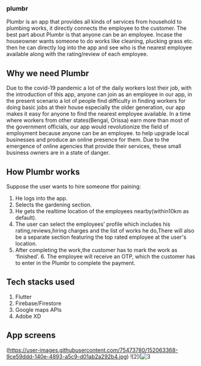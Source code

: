 ### plumbr
Plumbr is an app that provides all kinds of services from household to plumbing  works, it directly connects the employee to the customer. The best part about  Plumbr is that anyone can be an employee. 
Incase the houseowner wants someone to do works like cleaning, plucking grass  etc. then he can directly log into the app and see who is the nearest employee  available along with the rating/review of each employee. 

## Why we need Plumbr 
Due to the covid-19 pandemic a lot of the daily workers lost their job, with the  introduction of this app, anyone can join as an employee in our app, in the present  scenario a lot of people find difficulty in finding workers for doing basic jobs at  their house especially the older generation, our app makes it easy for anyone to  find the nearest employee available. 
In a time where workers from other states(Bengal, Orissa) earn more than most of  the government officials, our app would revolutionize the field of employment  because anyone can be an employee. to help upgrade local businesses and  produce an online presence for them. Due to the emergence of online agencies  that provide their services, these small business owners are in a state of danger.

## How Plumbr works 
Suppose the user wants to hire someone tfor paining:
1. He logs into the app. 
2. Selects the gardening section. 
3. He gets the realtime location of the employees nearby(within10km as  default). 
4. The user can select the employees’ profile which includes his  rating,reviews,hiring charges and the list of works he do,There will also be a  separate section featuring the top rated employee at the user's location. 
5. After completing the work,the customer has to mark the work as ‘finished’. 6. The employee will receive an OTP, which the customer has to enter in the  Plumbr to complete the payment. 

## Tech stacks used
1. Flutter
2. Firebase/Firestore
3. Google maps APIs
4. Adobe XD

## App screens
(https://user-images.githubusercontent.com/75473780/152063368-9ce59ddd-140e-4893-a5c9-d01ab2a292b4.jpg)
![2](![3](https://user-images.githubusercontent.com/75473780/152063391-8e1aca46-915f-423f-b82e-7c52f1afb1a1.jpg)


